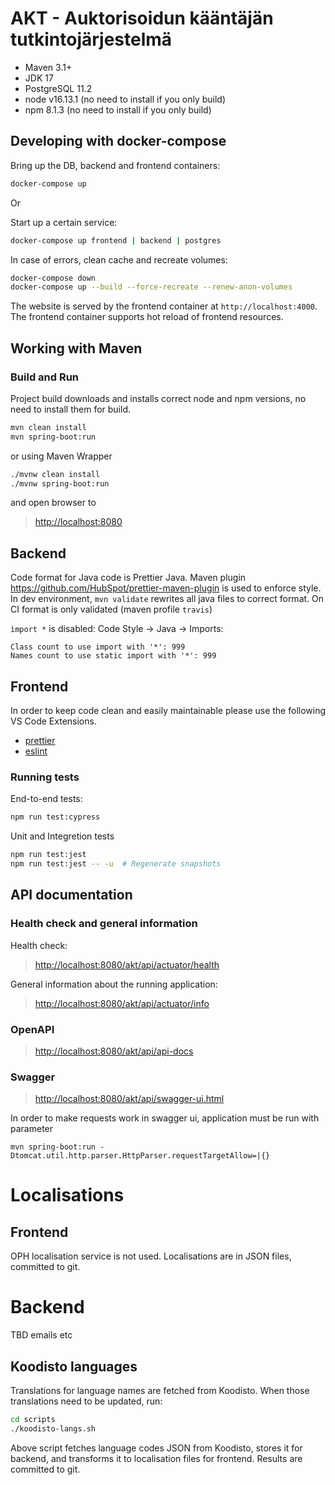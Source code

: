 # AKT - Auktorisoidun kääntäjän tutkintojärjestelmä

-   Maven 3.1+
-   JDK 17
-   PostgreSQL 11.2
-   node v16.13.1 (no need to install if you only build)
-   npm 8.1.3 (no need to install if you only build)

## Developing with docker-compose

Bring up the DB, backend and frontend containers:

```sh
docker-compose up
```

Or

Start up a certain service:

```sh
docker-compose up frontend | backend | postgres
```

In case of errors, clean cache and recreate volumes:

```sh
docker-compose down
docker-compose up --build --force-recreate --renew-anon-volumes
```

The website is served by the frontend container at `http://localhost:4000`. The frontend container supports hot reload
of frontend resources.

## Working with Maven

### Build and Run

Project build downloads and installs correct node and npm versions, no need to install them for build.

```sh
mvn clean install
mvn spring-boot:run
```

or using Maven Wrapper

```sh
./mvnw clean install
./mvnw spring-boot:run
```

and open browser to

> <http://localhost:8080>

## Backend

Code format for Java code is Prettier Java. Maven plugin https://github.com/HubSpot/prettier-maven-plugin is used to
enforce style. In dev environment, `mvn validate` rewrites all java files to correct format. On CI format is only validated (maven profile `travis`)

`ìmport *` is disabled:
Code Style -> Java -> Imports:

```text
Class count to use import with '*': 999
Names count to use static import with '*': 999
```

## Frontend

In order to keep code clean and easily maintainable please use the following VS Code Extensions.

-   [prettier]
-   [eslint]

### Running tests

End-to-end tests:

```sh
npm run test:cypress
```

Unit and Integretion tests

```sh
npm run test:jest
npm run test:jest -- -u  # Regenerate snapshots
```

## API documentation

### Health check and general information

Health check:

> <http://localhost:8080/akt/api/actuator/health>

General information about the running application:

> <http://localhost:8080/akt/api/actuator/info>

### OpenAPI

> <http://localhost:8080/akt/api/api-docs>

### Swagger

> <http://localhost:8080/akt/api/swagger-ui.html>

In order to make requests work in swagger ui, application must be run with parameter

```
mvn spring-boot:run -Dtomcat.util.http.parser.HttpParser.requestTargetAllow=|{}
```

[prettier]: https://marketplace.visualstudio.com/items?itemName=esbenp.prettier-vscode
[eslint]: https://marketplace.visualstudio.com/items?itemName=dbaeumer.vscode-eslint

# Localisations

## Frontend

OPH localisation service is not used. Localisations are in JSON files, committed to git.

# Backend

TBD emails etc

## Koodisto languages

Translations for language names are fetched from Koodisto. When those translations need to be updated, run:

```sh
cd scripts
./koodisto-langs.sh
```

Above script fetches language codes JSON from Koodisto, stores it for backend, and transforms it to localisation files
for frontend. Results are committed to git.
